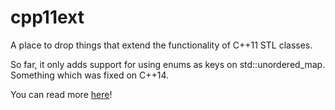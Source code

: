 # cpp11ext
A place to drop things that extend the functionality of C++11 STL classes.

So far, it only adds support for using enums as keys on std::unordered_map. Something which was fixed on C++14.

You can read more [here](https://marianogonzalezn.wordpress.com/2016/02/23/c11-unordered_map-enums)!

